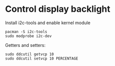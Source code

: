 # Control display backlight

Install i2c-tools and enable kernel module

```
pacman -S i2c-tools
sudo modprobe i2c-dev
```

Getters and setters:

```
sudo ddcutil getvcp 10
sudo ddcutil setvcp 10 PERCENTAGE
```


